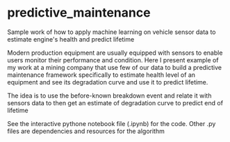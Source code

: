 # predictive_maintenance
Sample work of how to apply machine learning on vehicle sensor data to estimate engine's health and predict lifetime

Modern production equipment are usually equipped with sensors to enable users monitor their performance and condition. Here I present example of my work at a mining company that use few of our data to build a predictive maintenance framework specifically to estimate health level of an equipment and see its degradation curve and use it to predict lifetime.

The idea is to use the before-known breakdown event and relate it with sensors data to then get an estimate of degradation curve to predict end of lifetime

See the interactive pythone notebook file (.ipynb) for the code. Other .py files are dependencies and resources for the algorithm
